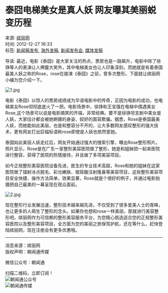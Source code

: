 # 泰囧电梯美女是真人妖 网友曝其美丽蜕变历程

来源: [缤丽网](https://www.przwt.com/)  
时间: 2012-12-27 16:33  
标签: [新闻稿发布](https://www.przwt.com/releases/search/新闻稿发布.html "新闻稿发布"), [海外发稿](https://www.przwt.com/releases/search/海外发稿.html "海外发稿"), [新闻发布会](https://www.przwt.com/releases/search/新闻发布会.html "新闻发布会"), [媒体发稿](https://www.przwt.com/releases/search/媒体发稿.html "媒体发稿")  

导读: 最近，电影《泰囧》是大家关注的热点，票房也是一路飙升，电影中除了徐铮等人的表演让人捧腹大笑外，其中电梯美女也让人印象深刻，而她就是有着泰国最美人妖之称的Rose，rose在接演《泰囧》之前，曾多次整形。下面就让缤丽网小编为您介绍一下。

![1.jpg](https://image.przwt.com/file/xwtg/2012-12-27/76f84aea4b98d973afe0fe653bceb6d2.jpg)

电影《泰囧》以惊人的票房成绩成为华语电影中的传奇，正因为电影的成功，也电梯美女Rose彻彻底底火了一把。电影场景中，徐铮和王宝强在电梯中偶遇美女Rose,这个场景可以说是电影搞笑的开端，非常经典。要不是徐铮坦言剧中美女是人妖，大家估计都会被她婀娜的身姿、姣好的面容欺骗。据悉，Rose是泰国最美人妖，而她能如此美丽，也是和整容分不开的，让大多数网友感叹整形的强大技术，更有网友打出巨幅标语称rose即使是人妖也依然爱她。

泰国如此美丽人妖走红后，网友开始通过强大的搜索引擎，曝出Rose整形照片。照片显示，Rose是在广东一家整形美容医院做了整形，她是和姐妹团一起来医院进行整容，获得了医院的热情接待，并且做了多项美容项目。

如今正规整形美容医院设备先进，医生的专业技术高超，Rose和她的姐妹在这家医院做了镭射冰点脱毛、彩光嫩肤、玻尿酸注射隆鼻等美容项目，这些整形美容项目安全快捷、操作方法简单，效果显著，Rose就是个很好的例子，并通过电影拍摄把自己最美的一幕呈现在观众面前。

![2.jpg](https://image.przwt.com/file/xwtg/2012-12-27/079e02326b76851402c2a891971fd43f.jpg)

现在整形行业发展迅速，整形技术越来越先进，不仅受到了很多爱美人士的青睐，也让更多的人萌生了整形的念头。如果你也想和rose一样美丽，那就进行美容整形吧。缤丽网作为可信赖的整形美容服务平台，为您精心挑选适合您的正规整形美容医院以及整形美容项目，全方面为您的美丽之旅保驾护航，还在等什么，赶快登陆缤丽网，现在注册会有更多优惠哦。

---

消息来源：缤丽网  
版权声明：朝闻通传媒  

微信公众号：朝闻通  

扫描二维码，立即订阅！  
![朝闻通公众号](/static/default/web/img/ewm-przwt.jpg)  
![朝闻通传媒](/static/default/web/img/przwt-story-logo.jpg)